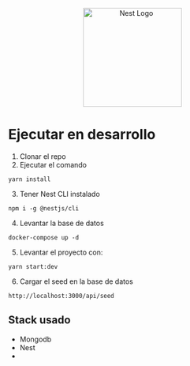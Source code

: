 <p align="center">
  <a href="http://nestjs.com/" target="blank"><img src="https://nestjs.com/img/logo-small.svg" width="200" alt="Nest Logo" /></a>
</p>

# Ejecutar en desarrollo

1. Clonar el repo
2. Ejecutar el comando
```
yarn install
```
3. Tener Nest CLI instalado
```
npm i -g @nestjs/cli
```
4. Levantar la base de datos
```
docker-compose up -d
```
5. Levantar el proyecto con:
```
yarn start:dev
```
6. Cargar el seed en la base de datos
```
http://localhost:3000/api/seed
```

## Stack usado
* Mongodb
* Nest
*